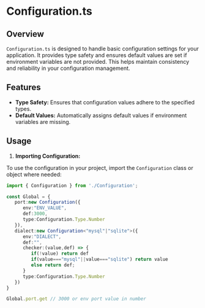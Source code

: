 # Configuration.ts

## Overview

`Configuration.ts` is designed to handle basic configuration settings for your application. It provides type safety and ensures default values are set if environment variables are not provided. This helps maintain consistency and reliability in your configuration management.

## Features

- **Type Safety:** Ensures that configuration values adhere to the specified types.
- **Default Values:** Automatically assigns default values if environment variables are missing.

## Usage

1. **Importing Configuration:**

To use the configuration in your project, import the `Configuration` class or object where needed:

```ts
import { Configuration } from './Configuration';

const Global = {
   port:new Configuration({
      env:"ENV_VALUE",
      def:3000,
      type:Configuration.Type.Number
   }),
   dialect:new Configuration<"mysql"|"sqlite">({
      env:"DIALECT",
      def:"",
      checker:(value,def) => {
         if(!value) return def
         if(value==="mysql"||value==="sqlite") return value
         else return def;
      }
      type:Configuration.Type.Number
   })
}

Global.port.get // 3000 or env port value in number
```
